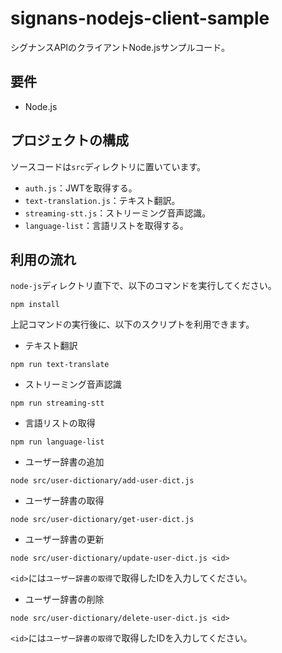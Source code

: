 # signans-nodejs-client-sample

シグナンスAPIのクライアントNode.jsサンプルコード。

## 要件

* Node.js 

## プロジェクトの構成

ソースコードは`src`ディレクトリに置いています。

* `auth.js`：JWTを取得する。
* `text-translation.js`：テキスト翻訳。
* `streaming-stt.js`：ストリーミング音声認識。
* `language-list`：言語リストを取得する。

## 利用の流れ

`node-js`ディレクトリ直下で、以下のコマンドを実行してください。

```
npm install
```

上記コマンドの実行後に、以下のスクリプトを利用できます。

* テキスト翻訳

```
npm run text-translate
```

* ストリーミング音声認識

```
npm run streaming-stt
```

* 言語リストの取得

```
npm run language-list
```

* ユーザー辞書の追加

```
node src/user-dictionary/add-user-dict.js
```

* ユーザー辞書の取得

```
node src/user-dictionary/get-user-dict.js
```

* ユーザー辞書の更新

```
node src/user-dictionary/update-user-dict.js <id>
```
`<id>`には`ユーザー辞書の取得`で取得したIDを入力してください。

* ユーザー辞書の削除

```
node src/user-dictionary/delete-user-dict.js <id>
```
`<id>`には`ユーザー辞書の取得`で取得したIDを入力してください。